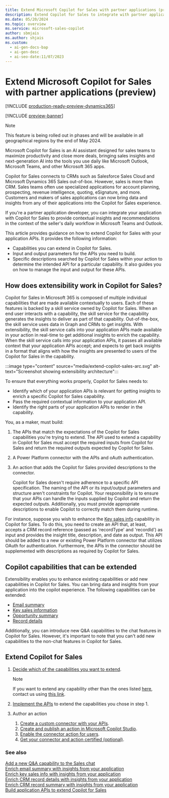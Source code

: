 ```yaml
---
title: Extend Microsoft Copilot for Sales with partner applications (preview)
description: Extend Copilot for Sales to integrate with partner applications to provide contextual insights and recommendations in Teams and Outlook.
ms.date: 05/20/2024
ms.topic: overview
ms.service: microsoft-sales-copilot
author: sbmjais
ms.author: shjais
ms.custom:
  - ai-gen-docs-bap
  - ai-gen-desc
  - ai-seo-date:11/07/2023
---
```


# Extend Microsoft Copilot for Sales with partner applications (preview)

[!INCLUDE [production-ready-preview-dynamics365](~/../shared-content/shared/preview-includes/production-ready-preview-dynamics365.md)]

[!INCLUDE [preview-banner](~/../shared-content/shared/preview-includes/preview-banner.md)]

> [!NOTE]
> This feature is being rolled out in phases and will be available in all geographical regions by the end of May 2024.

Microsoft Copilot for Sales is an AI assistant designed for sales teams to maximize productivity and close more deals, bringing sales insights and next-generation AI into the tools you use daily like Microsoft Outlook, Microsoft Teams, and other Microsoft 365 apps.

Copilot for Sales connects to CRMs such as Salesforce Sales Cloud and Microsoft Dynamics 365 Sales out-of-box. However, sales is more than CRM. Sales teams often use specialized applications for account planning, prospecting, revenue intelligence, quoting, eSignature, and more. Customers and makers of sales applications can now bring data and insights from any of their applications into the Copilot for Sales experience. 

If you're a partner application developer, you can integrate your application with Copilot for Sales to provide contextual insights and recommendations in the context of the seller's daily workflow in Microsoft Teams and Outlook.

This article provides guidance on how to extend Copilot for Sales with your application APIs. It provides the following information:
- Capabilities you can extend in Copilot for Sales.
- Input and output parameters for the APIs you need to build.
- Specific descriptions searched by Copilot for Sales within your action to determine the intended API for a particular capability. It also guides you on how to manage the input and output for these APIs. 

## How does extensibility work in Copilot for Sales?

Copilot for Sales in Microsoft 365 is composed of multiple individual capabilities that are made available contextually to users. Each of these features is backed by a skill service owned by Copilot for Sales. When an end user interacts with a capability, the skill service for the capability generates the insights to deliver as part of that capability. Out-of-the-box, the skill service uses data in Graph and CRMs to get insights. With extensibility, the skill service calls into your application APIs made available in your action in real-time to get additional insights to enrich the capability. When the skill service calls into your application APIs, it passes all available context that your application APIs accept; and expects to get back insights in a format that aligns with how the insights are presented to users of the Copilot for Sales in the capability.

:::image type="content" source="media/extend-copilot-sales-arc.svg" alt-text="Screenshot showing extensibility architecture":::

To ensure that everything works properly, Copilot for Sales needs to:
- Identify which of your application APIs is relevant for getting insights to enrich a specific Copilot for Sales capability.
- Pass the required contextual information to your application API.
- Identify the right parts of your application APIs to render in the capability.


You, as a maker, must build:
1. The APIs that match the expectations of the Copilot for Sales capabilities you're trying to extend. The API used to extend a capability in Copilot for Sales must accept the required inputs from Copilot for Sales and return the required outputs expected by Copilot for Sales.
1. A Power Platform connector with the APIs and oAuth authentication.
1. An action that adds the Copilot for Sales provided descriptions to the connector.

    Copilot for Sales doesn't require adherence to a specific API specification. The naming of the API or its input/output parameters and structure aren't constraints for Copilot. Your responsibility is to ensure that your APIs can handle the inputs supplied by Copilot and return the expected outputs. Additionally, you must provide appropriate descriptions to enable Copilot to correctly match them during runtime.

For instance, suppose you wish to enhance the [Key sales info](key-sales-info.md) capability in Copilot for Sales. To do this, you need to create an API that, at least, accepts a CRM record reference (passed as 'recordType' and 'recordId') as input and provides the insight title, description, and date as output. This API should be added to a new or existing Power Platform connector that utilizes OAuth for authentication. Furthermore, the APIs in the connector should be supplemented with descriptions as required by Copilot for Sales.

## Copilot capabilities that can be extended

Extensibility enables you to enhance existing capabilities or add new capabilities in Copilot for Sales. You can bring data and insights from your application into the copilot experience. The following capabilities can be extended:
- [Email summary](email-summary-premium.md)
- [Key sales information](key-sales-info.md)
- [Opportunity summary](view-opportunity-summary.md)
- [Record details](view-record-details.md)

Additionally, you can introduce new Q&A capabilities to the chat features in Copilot for Sales. However, it's important to note that you can't add new capabilities to the non-chat features in Copilot for Sales.

## Extend Copilot for Sales

1. [Decide which of the capabilities you want to extend](#copilot-capabilities-that-can-be-extended).
    
    > [!NOTE]
    > If you want to extend any capability other than the ones listed [here](#copilot-capabilities-that-can-be-extended), contact us using [this link](https://aka.ms/CopilotForSalesExtensibilityPreview).

1. [Implement the APIs](build-apis.md) to extend the capabilities you chose in step 1.

1. Author an action
    1. [Create a custom connector with your APIs](custom-connector-action.md#create-and-test-a-custom-connector-in-power-platform).
    1. [Create and publish an action in Microsoft Copilot Studio](custom-connector-action.md#create-and-publish-an-action-in-microsoft-copilot-studio).
    1. [Enable the connector action for users](custom-connector-action.md#enable-the-connector-action-for-users).
    1. [Get your connector and action certified (optional)](custom-connector-action.md#get-your-connector-and-action-certified-optional).


### See also

[Add a new Q&A capability to the Sales chat](extend-m365-chat.md)<br>
[Enrich email summary with insights from your application](extend-email-summary.md)<br>
[Enrich key sales info with insights from your application](extend-key-sales-info.md)<br>
[Enrich CRM record details with insights from your application](extend-record-details.md)<br>
[Enrich CRM record summary with insights from your application](extend-record-summary.md)<br>
[Build application APIs to extend Copilot for Sales](build-apis.md)